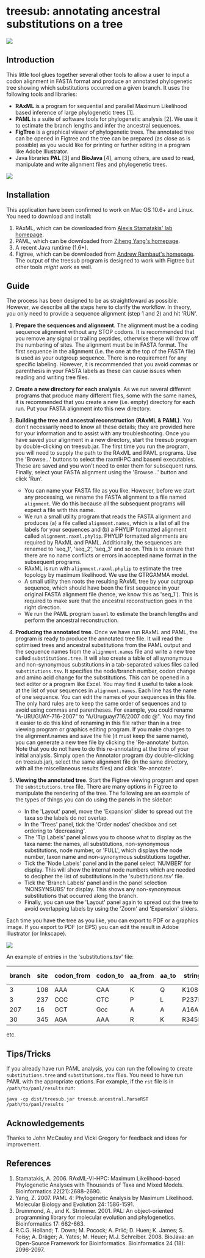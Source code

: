 # treesub: annotating ancestral substitutions on a tree

![](https://raw.github.com/tamuri/treesub/master/docs/annotator_fig1.png)

## Introduction


This little tool glues together several other tools to allow a user to input a codon alignment in FASTA format and produce an annotated phylogenetic tree showing which substitutions occurred on a given branch. It uses the following tools and libraries:

* **RAxML** is a program for sequential and parallel Maximum Likelihood based inference of large phylogenetic trees [1]. 
* **PAML** is a suite of software tools for phylogenetic analysis [2]. We use it to estimate the branch lengths and infer the ancestral sequences.
* **FigTree** is a graphical viewer of phylogenetic trees. The annotated tree can be opened in Figtree and the tree can be prepared (as close as is possible) as you would like for printing or further editing in a program like Adobe Illustrator.
* Java libraries **PAL** [3] and **BioJava** [4], among others, are used to read, manipulate and write alignment files and phylogenetic trees.

![](https://raw.github.com/tamuri/treesub/master/docs/annotator_fig2.png)


## Installation
This application have been confirmed to work on Mac OS 10.6+ and Linux. You need to download and install:

1. RAxML, which can be downloaded from [Alexis Stamatakis' lab homepage](http://sco.h-its.org/exelixis/software.html).
2. PAML, which can be downloaded from [Ziheng Yang's homepage](http://abacus.gene.ucl.ac.uk/software/paml.html).
3. A recent Java runtime (1.6+).
4. Figtree, which can be downloaded from [Andrew Rambaut's homepage](http://tree.bio.ed.ac.uk/software/figtree/). The output of the treesub program is designed to work with Figtree but other tools _might_ work as well.

## Guide

The process has been designed to be as straightfoward as possible. However, we describe all the steps here to clarify the workflow. In theory, you only need to provide a sequence alignment (step 1 and 2) and hit 'RUN'.

1. **Prepare the sequences and alignment**. The alignment must be a coding sequence alignment without any STOP codons. It is recommended that you remove any signal or trailing peptides, otherwise these will throw off the numbering of sites. The alignment must be in FASTA format. The first sequence in the alignment (i.e. the one at the top of the FASTA file) is used as your outgroup sequence. There is no requirement for any specific labeling. However, it is recommended that you avoid commas or parenthesis in your FASTA labels as these can cause issues when reading and writing tree files.

2. **Create a new directory for each analysis**. As we run several different programs that produce many different files, some with the same names, it is recommended that you create a new (i.e. empty) directory for each run. Put your FASTA alignment into this new directory.

3. **Building the tree and ancestral reconstruction (RAxML & PAML)**. You don't necessarily need to know all these details; they are provided here for your information and to assist with any troubleshooting. Once you have saved your alignment in a new directory, start the treesub program by double-clicking on treesub.jar. The first time you run the program, you will need to supply the path to the RAxML and PAML programs. Use the 'Browse...' buttons to select the raxmlHPC and baseml executables. These are saved and you won't need to enter them for subsequent runs. Finally, select your FASTA alignment using the 'Browse...' button and click 'Run'.
	- You can name your FASTA file as you like. However, before we start any processing, we rename the FASTA alignment to a file named `alignment`. We do this because all the subsequent programs will expect a file with this name.
	- We run a small utility program that reads the FASTA alignment and produces (a) a file called `alignment.names`, which is a list of all the labels for your sequences and (b) a PHYLIP formatted alignment called `alignment.raxml.phylip`. PHYLIP formatted alignments are required by RAxML and PAML. Additionally, the sequences are renamed to 'seq_1', 'seq_2', 'seq_3' and so on. This is to ensure that there are no name conflicts or errors in accepted name format in the subsequent programs.
	- RAxML is run with `alignment.raxml.phylip` to estimate the tree topology by maximum likelihood. We use the GTRGAMMA model.
	- A small utility then roots the resulting RAxML tree by your outgroup sequence, which should have been the first sequence in your original FASTA alignment file (hence, we know this as 'seq_1'). This is required to make sure that the ancestral reconstruction goes in the right direction.
	- We run the PAML program `baseml` to estimate the branch lengths and perform the ancestral reconstruction.

4. **Producing the annotated tree**. Once we have run RAxML and PAML, the program is ready to produce the annotated tree file. It will read the optimised trees and ancestral substitutions from the PAML output and the sequence names from the `alignment.names` file and write a new tree called `substitutions.tree`. It will also create a table of all synonymous and non-synonymous substitutions in a tab-separated values files called `substitutions.tsv`. It specifies the node/branch number, codon change and amino acid change for the substitutions. This can be opened in a text editor or a program like Excel.
You may find it useful to take a look at the list of your sequences in `alignment.names`. Each line has the name of one sequence. You can edit the names of your sequences in this file. The only hard rules are to keep the same order of sequences and to avoid using commas and parentheses. For example, you could rename "A-URUGUAY-716-2007" to "A/Uruguay/716/2007 cdc @". You may find it easier to do this kind of renaming in this file rather than in a tree viewing program or graphics editing program. If you make changes to the alignment.names and save the file (it must keep the same name), you can generate a new tree file by clicking the 'Re-annotate' button. Note that you do not have to do this re-annotating at the time of your initial analysis. Simply open the Annotator program (by double-clicking on treesub.jar), select the same alignment file (in the same directory, with all the miscellaneous results files) and click 'Re-annotate'.

5. **Viewing the annotated tree**. Start the Figtree viewing program and open the `substitutions.tree` file. There are many options in Figtree to manipulate the rendering of the tree. The following are an example of the types of things you can do using the panels in the sidebar:
	- In the 'Layout' panel, move the 'Expansion' slider to spread out the taxa so the labels do not overlap.
	- In the 'Trees' panel, tick the 'Order nodes' checkbox and set ordering to 'decreasing'.
	- The 'Tip Labels' panel allows you to choose what to display as the taxa name: the names, all substitutions, non-synonymous substitutions, node number, or 'FULL', which displays the node number, taxon name and non-synonymous substitutions together.
	- Tick the 'Node Labels' panel and in the panel select 'NUMBER' for display. This will show the internal node numbers which are needed to decipher the list of substitutions in the 'substitutions.tsv' file.
	- Tick the 'Branch Labels' panel and in the panel selection 'NONSYNSUBS' for display. This shows any non-synonymous substitutions that occurred along the branch.
	- Finally, you can use the 'Layout' panel again to spread out the tree to avoid overlapping labels by using the 'Zoom' and 'Expansion' sliders.

Each time you have the tree as you like, you can export to PDF or a graphics image. If you export to PDF (or EPS) you can edit the result in Adobe Illustrator (or Inkscape).

![](https://raw.github.com/tamuri/treesub/master/docs/annotator_fig3.png)

An example of entries in the 'substitutions.tsv' file:

<table>
<thead>
<tr>
<th>branch</th>
<th>site</th>
<th>codon_from</th>
<th>codon_to</th>
<th>aa_from</th>
<th>aa_to</th>
<th>string</th>
<th>non-syn?</th>
</tr>
</thead>
<tr>
<td>3</td>
<td>108</td>
<td>AAA</td>
<td>CAA</td>
<td>K</td>
<td>Q</td>
<td>K108Q</td>
<td>Y</td>
</tr>
<tr>
<td>3</td>
<td>237</td>
<td>CCC</td>
<td>CTC</td>
<td>P</td>
<td>L</td>
<td>P237L</td>
<td>Y</td>
</tr>
<tr>
<td>207</td>
<td>16</td>
<td>GCT</td>
<td>Gcc</td>
<td>A</td>
<td>A</td>
<td>A16A</td>
<td>N</td>
</tr>
<tr>
<td>30</td>
<td>345</td>
<td>AGA</td>
<td>AAA</td>
<td>R</td>
<td>K</td>
<td>R345K</td>
<td>Y</td>
</tr>
</table>

etc.


## Tips/Tricks

If you already have run PAML analysis, you can run the following to create `substitutions.tree` and `substitutions.tsv` files. You need to have run PAML with the appropriate options. For example, if the `rst` file is in `/path/to/paml/results` run:

``java -cp dist/treesub.jar treesub.ancestral.ParseRST /path/to/paml/results``

## Acknowledgements

Thanks to John McCauley and Vicki Gregory for feedback and ideas for improvement.

## References

1. Stamatakis, A. 2006. RAxML-VI-HPC: Maximum Likelihood-based Phylogenetic Analyses with Thousands of Taxa and Mixed Models. Bioinformatics 22(21):2688–2690. 
2. Yang, Z. 2007. PAML 4: Phylogenetic Analysis by Maximum Likelihood. Molecular Biology and Evolution 24: 1586-1591.
3. Drummond, A., and K. Strimmer. 2001. PAL: An object-oriented programming library for molecular evolution and phylogenetics. Bioinformatics 17: 662-663.
4. R.C.G. Holland; T. Down; M. Pocock; A. Prlić; D. Huen; K. James; S. Foisy; A. Dräger; A. Yates; M. Heuer; M.J. Schreiber. 2008. BioJava: an Open-Source Framework for Bioinformatics. Bioinformatics 24 (18): 2096-2097.


